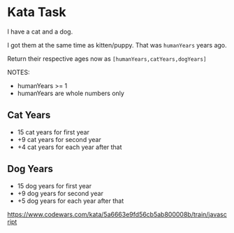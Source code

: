 # Kata Task
I have a cat and a dog.

I got them at the same time as kitten/puppy. That was `humanYears` years ago.

Return their respective ages now as `[humanYears,catYears,dogYears]`

NOTES:

- humanYears >= 1
- humanYears are whole numbers only

## Cat Years
- 15 cat years for first year
- +9 cat years for second year
- +4 cat years for each year after that

## Dog Years
- 15 dog years for first year
- +9 dog years for second year
- +5 dog years for each year after that

https://www.codewars.com/kata/5a6663e9fd56cb5ab800008b/train/javascript
